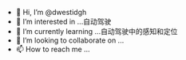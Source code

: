 - 👋 Hi, I’m @dwestidgh
- 👀 I’m interested in ...自动驾驶
- 🌱 I’m currently learning ...自动驾驶中的感知和定位
- 💞️ I’m looking to collaborate on ...
- 📫 How to reach me ...

<!---
dwestidgh/dwestidgh is a ✨ special ✨ repository because its `README.md` (this file) appears on your GitHub profile.
You can click the Preview link to take a look at your changes.
--->
